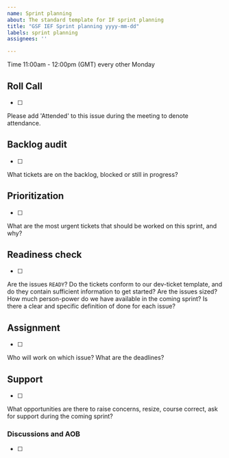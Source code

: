 ```yaml
---
name: Sprint planning
about: The standard template for IF sprint planning
title: "GSF IEF Sprint planning yyyy-mm-dd"
labels: sprint planning
assignees: ''

---
```


Time 11:00am - 12:00pm (GMT) every other Monday

## Roll Call
- [ ] 
Please add 'Attended' to this issue during the meeting to denote attendance.

## Backlog audit
- [ ] 
What tickets are on the backlog, blocked or still in progress?

## Prioritization
- [ ] 
What are the most urgent tickets that should be worked on this sprint, and why?

## Readiness check
- [ ] 
Are the issues `READY`? Do the tickets conform to our dev-ticket template, and do they contain sufficient information to get started?
Are the issues sized? How much person-power do we have available in the coming sprint?
Is there a clear and specific definition of done for each issue?

## Assignment
- [ ] 
Who will work on which issue? What are the deadlines? 

## Support
- [ ] 
What opportunities are there to raise concerns, resize, course correct, ask for support during the coming sprint?

### Discussions and AOB
- [ ] 
